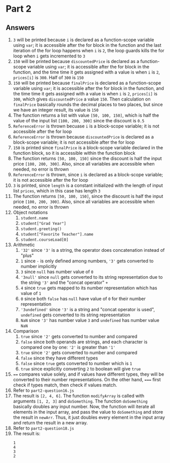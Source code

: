 # Part 2

## Answers

1. `3` will be printed because `i` is declared as a function-scope variable using `var`; it is accessible after the for block in the function and the last iteration of the for loop happens when `i` is `2`, the loop guards kills the for loop when `i` gets incremented to `3`
2. `150` will be printed because `discountedPrice` is declared as a function-scope variable using `var`; it is accessible after the for block in the function, and the time time it gets assigned with a value is when `i` is `2`, `prices[i]` is `300`. Half of `300` is `150`
3. `150` will be printed because `finalPrice` is declared as a function-scope variable using `var`; it is accessible after the for block in the function, and the time time it gets assigned with a value is when `i` is `2`, `prices[i]` is `300`, which gives `discountedPrice` a value `150`. Then calculation on `finalPrice` basically rounds the decimal places to two places, but since we have an integer result, its value is `150`
4. The function returns a list with value `[50, 100, 150]`, which is half the value of the input list `[100, 200, 300]` since the discount is `0.5`
5. `ReferenceError` is thrown becuase `i` is a block-scope variable; it is not accessible after the for loop
6. `ReferenceError` is thrown because `discountedPrice` is declared as a block-scope variable; it is not accessible after the for loop
7. `150` is printed since `finalPrice` is a block-scope variable declared in the function block, so it is accessible within the function block
8. The function returns `[50, 100, 150]` since the discount is half the input price `[100, 200, 300]`. Also, since all variables are accessible when needed, no error is thrown
9. `ReferenceError` is thrown, since `i` is declared as a block-scope variable; it is not accessible after the for loop
10. `3` is printed, since `length` is a constant initialized with the length of input list `prices`, which in this case has length `3`
11. The function returns `[50, 100, 150]`, since the discount is half the input price `[100, 200, 300]`. Also, since all variables are accessible when needed, no error is thrown
12. Object notations
    1. `student.name`
    2. `student["Grad Year"]`
    3. `student.greeting()`
    4. `student["Favorite Teacher"].name`
    5. `student.courseLoad[0]`
13. Arithmetic
    1. `'32'` since `'3'` is a string, the operator does concatenation instead of "plus" 
    2. `1` since `-` is only defined among numbers, `'3'` gets converted to number implicitly
    3. `3` since `null` has number value of `0`
    4. `'3null'` since `null` gets converted to its string representation due to the string `'3'` and the "concat operator" `+`
    5. `4` since `true` gets mapped to its number representation which has value of `1`
    6. `0` since both `false` has `null` have value of `0` for their number representation
    7. `'3undefined'` since `'3'` is a string and "concat operator is used", `undefined` gets converted to its string representation 
    8. `NaN` since `'3'` has number value `3` and `undefined` has number value `NaN`
14. Comparison
    1. `true` since `'2'` gets converted to number and compared
    2. `false` since both operands are strings, and each character is compared one by one: `'2'` is greater than `'1'`
    3. `true` since `'2'` gets converted to number and compared
    4. `false` since they have different types
    5. `false` since `true` gets converted to number which is `1`
    6. `true` since explicitly converting `2` to boolean will give `true`
15. `==` compares value solely, and if values have different types, they will be converted to their number representations. On the other hand, `===` first check if types match, then check if values match.
16. Refer to `part2-question16.js`
17. The result is `[2, 4, 6]`. The function `modifyArray` is called with arguments `[1, 2, 3]` and `doSomething`. The function `doSomething` basically doubles any input number. Now, the function will iterate all elements in the input array, and pass the value to `doSomething` and store the result in `newArr`. Thus, it just doubles every element in the input array and return the result in a new array.
18. Refer to `part2-question18.js`
19. The result is:
    ```text
    1
    4
    3
    2
    ```
